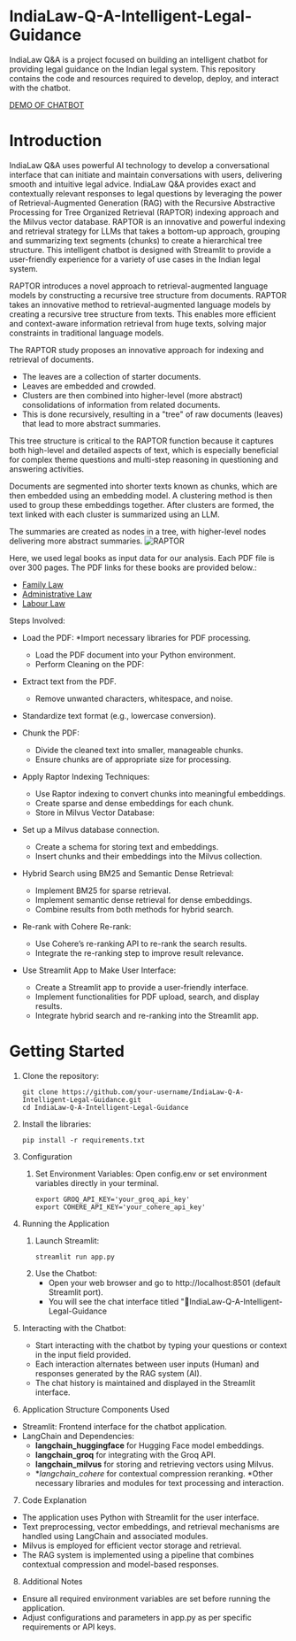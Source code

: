 # IndiaLaw-Q-A-Intelligent-Legal-Guidance

IndiaLaw Q&A is a project focused on building an intelligent chatbot for providing legal guidance on the Indian legal system. This repository contains the code and resources required to develop, deploy, and interact with the chatbot.

[DEMO OF CHATBOT](https://github.com/user-attachments/assets/7da5f9ca-7698-48ea-8eca-63ef411d24d5)

# Introduction

IndiaLaw Q&A uses powerful AI technology to develop a conversational interface that can initiate and maintain conversations with users, delivering smooth and intuitive legal advice. IndiaLaw Q&A provides exact and contextually relevant responses to legal questions by leveraging the power of Retrieval-Augmented Generation (RAG) with the Recursive Abstractive Processing for Tree Organized Retrieval (RAPTOR) indexing approach and the Milvus vector database. RAPTOR is an innovative and powerful indexing and retrieval strategy for LLMs that takes a bottom-up approach, grouping and summarizing text segments (chunks) to create a hierarchical tree structure. This intelligent chatbot is designed with Streamlit to provide a user-friendly experience for a variety of use cases in the Indian legal system.

RAPTOR introduces a novel approach to retrieval-augmented language models by constructing a recursive tree structure from documents. RAPTOR takes an innovative method to retrieval-augmented language models by creating a recursive tree structure from texts. This enables more efficient and context-aware information retrieval from huge texts, solving major constraints in traditional language models.

The RAPTOR study proposes an innovative approach for indexing and retrieval of documents.

* The leaves are a collection of starter documents.
* Leaves are embedded and crowded.
* Clusters are then combined into higher-level (more abstract) consolidations of information from related documents.
* This is done recursively, resulting in a "tree" of raw documents (leaves) that lead to more abstract summaries.


This tree structure is critical to the RAPTOR function because it captures both high-level and detailed aspects of text, which is especially beneficial for complex theme questions and multi-step reasoning in questioning and answering activities.

Documents are segmented into shorter texts known as chunks, which are then embedded using an embedding model. A clustering method is then used to group these embeddings together. After clusters are formed, the text linked with each cluster is summarized using an LLM.

The summaries are created as nodes in a tree, with higher-level nodes delivering more abstract summaries.
![RAPTOR](https://miro.medium.com/v2/resize:fit:1100/format:webp/1*tDFZ-oHJJM4ww5w_S-ZLNg.png)



Here, we used legal books as input data for our analysis. Each PDF file is over 300 pages. The PDF links for these books are provided below.:
* [Family Law](https://lawfaculty.du.ac.in/userfiles/downloads/LLBCM/Ist%20Term_Family%20Law-%20I_LB105_2023.pdf)
* [Administrative Law](https://lawfaculty.du.ac.in/userfiles/downloads/LLBCM/IVth%20Term_Administrative%20Law_LB%20402_2023.pdf)
* [Labour Law](https://www.icsi.edu/media/webmodules/Labour_Laws&_Practice.pdf)

Steps Involved:
* Load the PDF:
   *Import necessary libraries for PDF processing.
   * Load the PDF document into your Python environment.
   * Perform Cleaning on the PDF:

* Extract text from the PDF.
   * Remove unwanted characters, whitespace, and noise.
* Standardize text format (e.g., lowercase conversion).

* Chunk the PDF:
   * Divide the cleaned text into smaller, manageable chunks.
   * Ensure chunks are of appropriate size for processing.

* Apply Raptor Indexing Techniques:
   * Use Raptor indexing to convert chunks into meaningful embeddings.
   * Create sparse and dense embeddings for each chunk.
   * Store in Milvus Vector Database:

* Set up a Milvus database connection.
  * Create a schema for storing text and embeddings.
  * Insert chunks and their embeddings into the Milvus collection.

* Hybrid Search using BM25 and Semantic Dense Retrieval:
   * Implement BM25 for sparse retrieval.
   * Implement semantic dense retrieval for dense embeddings.
   * Combine results from both methods for hybrid search.

* Re-rank with Cohere Re-rank:
   * Use Cohere’s re-ranking API to re-rank the search results.
   * Integrate the re-ranking step to improve result relevance.
  
* Use Streamlit App to Make User Interface:
   * Create a Streamlit app to provide a user-friendly interface.
   * Implement functionalities for PDF upload, search, and display results.
   * Integrate hybrid search and re-ranking into the Streamlit app.

# Getting Started
1. Clone the repository:
   ```
   git clone https://github.com/your-username/IndiaLaw-Q-A-Intelligent-Legal-Guidance.git
   cd IndiaLaw-Q-A-Intelligent-Legal-Guidance
   ```
2. Install the libraries:
   ```
   pip install -r requirements.txt
   ```
3. Configuration
   1. Set Environment Variables:
      Open config.env or set environment variables directly in your terminal.
      ```
      export GROQ_API_KEY='your_groq_api_key'
      export COHERE_API_KEY='your_cohere_api_key'
      
      ```

4. Running the Application
   1. Launch Streamlit:
      ```
      streamlit run app.py
      ```
   2. Use the Chatbot:
      * Open your web browser and go to http://localhost:8501 (default Streamlit port).
      * You will see the chat interface titled "💬IndiaLaw-Q-A-Intelligent-Legal-Guidance


5. Interacting with the Chatbot:
   * Start interacting with the chatbot by typing your questions or context in the input field provided.
   * Each interaction alternates between user inputs (Human) and responses generated by the RAG system (AI).
   * The chat history is maintained and displayed in the Streamlit interface.
  
6. Application Structure
Components Used
* Streamlit: Frontend interface for the chatbot application.
* LangChain and Dependencies:
   * **langchain_huggingface** for Hugging Face model embeddings.
   * **langchain_groq** for integrating with the Groq API.      
   * **langchain_milvus** for storing and retrieving vectors using Milvus.
   * **langchain_cohere* for contextual compression reranking.
   *Other necessary libraries and modules for text processing and interaction.

7. Code Explanation
* The application uses Python with Streamlit for the user interface.
* Text preprocessing, vector embeddings, and retrieval mechanisms are handled using LangChain and associated modules.
* Milvus is employed for efficient vector storage and retrieval.
* The RAG system is implemented using a pipeline that combines contextual compression and model-based responses.

8. Additional Notes
* Ensure all required environment variables are set before running the application.
* Adjust configurations and parameters in app.py as per specific requirements or API keys.
